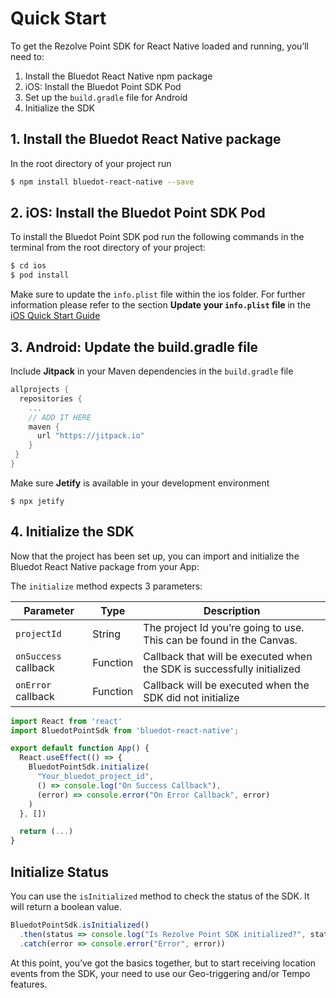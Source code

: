 Quick Start
==========================

To get the Rezolve Point SDK for React Native loaded and running, you’ll need to:

1.  Install the Bluedot React Native npm package
2.  iOS: Install the Bluedot Point SDK Pod
3.  Set up the `build.gradle` file for Android
4.  Initialize the SDK

1\. Install the Bluedot React Native package
--------------------------------------------

In the root directory of your project run 

```bash
$ npm install bluedot-react-native --save
```

2\. iOS: Install the Bluedot Point SDK Pod
------------------------------------------

To install the Bluedot Point SDK pod run the following commands in the terminal from the root directory of your project:
```bash
$ cd ios
$ pod install
```

Make sure to update the `info.plist` file within the ios folder. For further information please refer to the section **Update your `info.plist` file** in the [iOS Quick Start Guide](../iOS/Quick%20Start.md)

3\. Android: Update the build.gradle file
-----------------------------------------

Include **Jitpack** in your Maven dependencies in the `build.gradle` file

```gradle
allprojects {
  repositories {
    ...
    // ADD IT HERE
    maven { 
      url "https://jitpack.io" 
    }
 }
}
```

Make sure **Jetify** is available in your development environment

```
$ npx jetify
```

4\. Initialize the SDK
----------------------

Now that the project has been set up, you can import and initialize the Bluedot React Native package from your App:

The `initialize` method expects 3 parameters:

| **Parameter**        | **Type** | **Description**                                                         |
|----------------------|----------|-------------------------------------------------------------------------|
| `projectId`          | String   | The project Id you’re going to use. This can be found in the Canvas.    |
| `onSuccess` callback | Function | Callback that will be executed when the SDK is successfully initialized |
| `onError` callback   | Function | Callback will be executed when the SDK did not initialize               |

```js
import React from 'react'
import BluedotPointSdk from 'bluedot-react-native';

export default function App() {
  React.useEffect(() => {
    BluedotPointSdk.initialize(
      "Your_bluedot_project_id",
      () => console.log("On Success Callback"),
      (error) => console.error("On Error Callback", error)
    )
  }, [])

  return (...)
}
```

Initialize Status
-----------------

You can use the `isInitialized` method to check the status of the SDK. It will return a boolean value.

```js
BluedotPointSdk.isInitialized()
  .then(status => console.log("Is Rezolve Point SDK initialized?", status))
  .catch(error => console.error("Error", error))
```

At this point, you’ve got the basics together, but to start receiving location events from the SDK, your need to use our Geo-triggering and/or Tempo features.